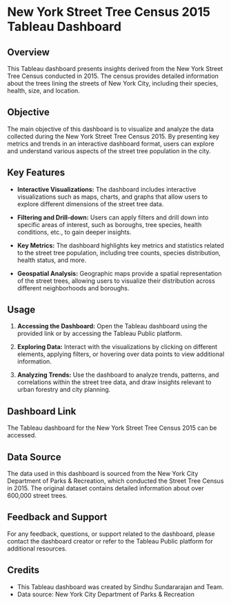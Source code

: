 # New York Street Tree Census 2015 Tableau Dashboard

## Overview
This Tableau dashboard presents insights derived from the New York Street Tree Census conducted in 2015. The census provides detailed information about the trees lining the streets of New York City, including their species, health, size, and location.

## Objective
The main objective of this dashboard is to visualize and analyze the data collected during the New York Street Tree Census 2015. By presenting key metrics and trends in an interactive dashboard format, users can explore and understand various aspects of the street tree population in the city.

## Key Features
- **Interactive Visualizations:** The dashboard includes interactive visualizations such as maps, charts, and graphs that allow users to explore different dimensions of the street tree data.
  
- **Filtering and Drill-down:** Users can apply filters and drill down into specific areas of interest, such as boroughs, tree species, health conditions, etc., to gain deeper insights.
  
- **Key Metrics:** The dashboard highlights key metrics and statistics related to the street tree population, including tree counts, species distribution, health status, and more.
  
- **Geospatial Analysis:** Geographic maps provide a spatial representation of the street trees, allowing users to visualize their distribution across different neighborhoods and boroughs.

## Usage
1. **Accessing the Dashboard:** Open the Tableau dashboard using the provided link or by accessing the Tableau Public platform.
   
2. **Exploring Data:** Interact with the visualizations by clicking on different elements, applying filters, or hovering over data points to view additional information.
   
3. **Analyzing Trends:** Use the dashboard to analyze trends, patterns, and correlations within the street tree data, and draw insights relevant to urban forestry and city planning.

## Dashboard Link
The Tableau dashboard for the New York Street Tree Census 2015 can be accessed.

## Data Source
The data used in this dashboard is sourced from the New York City Department of Parks & Recreation, which conducted the Street Tree Census in 2015. The original dataset contains detailed information about over 600,000 street trees.

## Feedback and Support
For any feedback, questions, or support related to the dashboard, please contact the dashboard creator or refer to the Tableau Public platform for additional resources.

## Credits
- This Tableau dashboard was created by Sindhu Sundararajan and Team.
- Data source: New York City Department of Parks & Recreation

